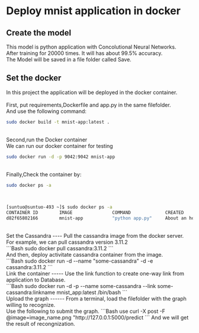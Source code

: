 Deploy mnist application in docker
====

Create the model
------
This model is python application with Concolutional Neural Networks.<br>
After training for 20000 times. It will has about 99.5% accuracy.<br>
The Model will be saved in a file folder called Save.<br>

Set the docker
------
In this project the application will be deployed in the docker container.<br>
<br>
First, put requirements,Dockerfile and app.py in the same filefolder.<br>
And use the following command:<br>
```Bash
sudo docker build -t mnist-app:latest .
```
<br>
Second,run the Docker container<br>
We can run our docker container for testing<br>

```Bash
sudo docker run -d -p 9042:9042 mnist-app
```
<br>
Finally,Check the container by:<br>

```bash
sudo docker ps -a
```
<br>

```bash
[suntuo@suntuo-493 ~]$ sudo docker ps -a
CONTAINER ID        IMAGE               COMMAND             CREATED             STATUS                    PORTS                    NAMES
d82f65802166        mnist-app           "python app.py"     About an hour ago   Up About an hour          0.0.0.0:9042->9042/tcp   apple_tree
```
<br>
Set the Cassandra
----
Pull the cassandra image from the docker server.<br>
For example, we can pull cassandra version 3.11.2<br>
```Bash
sudo docker pull cassandra:3.11.2
```
<br>
And then, deploy activitate cassandra container from the image.<br>
```Bash
sudo docker run -d --name "some-cassandra" -d -e cassandra:3.11.2
```
<br>
Link the container
-----
Use the link function to create one-way link from application to Database.<br>
```Bash
sudo docker run -d -p --name some-cassandra --link some-cassandra:linkname mnist_app:latest /bin/bash
```
<br>
Upload the graph
------
From a terminal, load the  filefolder with the graph willing to recognize.<br>
Use the following to submit the graph.
```Bash
use curl -X post -F @image=image_name.png "http://127.0.0.1:5000/predict
```
And we will get the result of recongnization.

